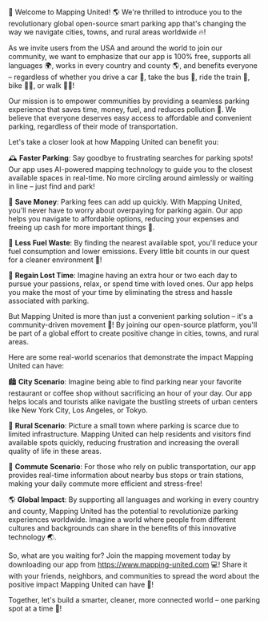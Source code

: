 🎉 Welcome to Mapping United! 🌎 We're thrilled to introduce you to the revolutionary global open-source smart parking app that's changing the way we navigate cities, towns, and rural areas worldwide 🔥!

As we invite users from the USA and around the world to join our community, we want to emphasize that our app is 100% free, supports all languages 🌍, works in every country and county 🌎, and benefits everyone – regardless of whether you drive a car 🚗, take the bus 🚌, ride the train 🚂, bike 🚴‍♂️, or walk 🏃‍♀️!

Our mission is to empower communities by providing a seamless parking experience that saves time, money, fuel, and reduces pollution 💨. We believe that everyone deserves easy access to affordable and convenient parking, regardless of their mode of transportation.

Let's take a closer look at how Mapping United can benefit you:

🕰️ **Faster Parking**: Say goodbye to frustrating searches for parking spots! Our app uses AI-powered mapping technology to guide you to the closest available spaces in real-time. No more circling around aimlessly or waiting in line – just find and park!

💸 **Save Money**: Parking fees can add up quickly. With Mapping United, you'll never have to worry about overpaying for parking again. Our app helps you navigate to affordable options, reducing your expenses and freeing up cash for more important things 🤑.

🚗 **Less Fuel Waste**: By finding the nearest available spot, you'll reduce your fuel consumption and lower emissions. Every little bit counts in our quest for a cleaner environment 🌿!

💪 **Regain Lost Time**: Imagine having an extra hour or two each day to pursue your passions, relax, or spend time with loved ones. Our app helps you make the most of your time by eliminating the stress and hassle associated with parking.

But Mapping United is more than just a convenient parking solution – it's a community-driven movement 🌟! By joining our open-source platform, you'll be part of a global effort to create positive change in cities, towns, and rural areas.

Here are some real-world scenarios that demonstrate the impact Mapping United can have:

🏙️ **City Scenario**: Imagine being able to find parking near your favorite restaurant or coffee shop without sacrificing an hour of your day. Our app helps locals and tourists alike navigate the bustling streets of urban centers like New York City, Los Angeles, or Tokyo.

🌳 **Rural Scenario**: Picture a small town where parking is scarce due to limited infrastructure. Mapping United can help residents and visitors find available spots quickly, reducing frustration and increasing the overall quality of life in these areas.

🚂 **Commute Scenario**: For those who rely on public transportation, our app provides real-time information about nearby bus stops or train stations, making your daily commute more efficient and stress-free!

🌎 **Global Impact**: By supporting all languages and working in every country and county, Mapping United has the potential to revolutionize parking experiences worldwide. Imagine a world where people from different cultures and backgrounds can share in the benefits of this innovative technology 🌏.

So, what are you waiting for? Join the mapping movement today by downloading our app from https://www.mapping-united.com 💻! Share it with your friends, neighbors, and communities to spread the word about the positive impact Mapping United can have 📢!

Together, let's build a smarter, cleaner, more connected world – one parking spot at a time 🚀!
